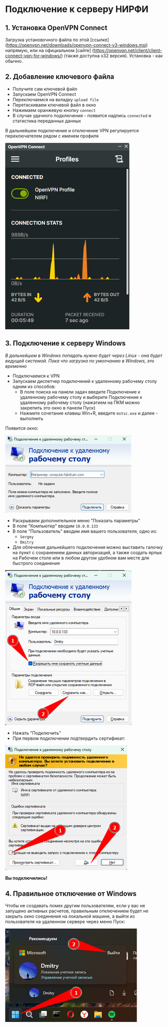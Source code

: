 # Подключение к серверу НИРФИ

## 1.  Установка OpenVPN Connect

Загрузка установочного файла по этой [ссылке] (https://openvpn.net/downloads/openvpn-connect-v3-windows.msi) напрямую, или на официальном [сайте] (https://openvpn.net/client/client-connect-vpn-for-windows/) (также доступна х32 версия).
Установка - как обычно.

## 2. Добавление ключевого файла
- Получите сам ключевой файл
- Запускаем OpenVPN Connect
- Переключаемся на вкладку ```upload file```
- Перетаскиваем ключевой файл в окно
- Нажимаем оранжевую кнопку ```connect```
- В случае удачного подключения - появится надпись ```connected``` и статистика переданных данных

В дальнейшем подключение и отключение VPN регулируется переключателем рядом с именем профиля

![Успешное подключение](img/OVPNC.png)

## 3. Подключение к серверу Windows

_В дальнейшем в Windows попадать нужно будет через Linux - она будет ведущей системой. Пока что загрузка по умолчанию в Windows, это временно_

- Подключаемся к VPN
- Запускаем диспетчер подключений к удаленному рабочему столу одним из способов:
    - В поле поиска на панели задач введите Подключение к удаленному рабочему столу и выберите Подключение к удаленному рабочему столу (нажатием на ПКМ можно закрепить это окно в панели Пуск)
    - Нажмите сочетание клавиш Win+R, введите ```mstsc.exe``` и далее - выполнить

Появится окно:

  ![RDP1](img/RDP1.png)

- Раскрываем дополнительное меню "Показать параметры"
- В поле "Компьютер" вводим ```10.0.0.133```
- В поле "Пользователь" вводим имя вашего пользователя, одно из:
    - ```Sergey```
    - ```Dmitry```
- Для облечения дальнейшего подключения можно выставить галочку на пункт с сохранением данных авторизаций, а также создать ярлык на Рабочем столе или в любом другом удобном вам месте для быстрого соединения

![RDP2](img/RDP2.png)

- Нажать "Подключить"
- При первом подключении подтвердить сертификат:

![RDP3](img/RDP3.png)

**Вы подключились!**

## 4. Правильное отключение от Windows

Чтобы не создавать помех другим пользователям, если у вас не запущено активных расчетов, правильным отключением будет не закрыть окно соединения на локальной машине, а выйти из пользователя на удаленном сервере через меню Пуск:

![RDP4](img/RDP4.png)